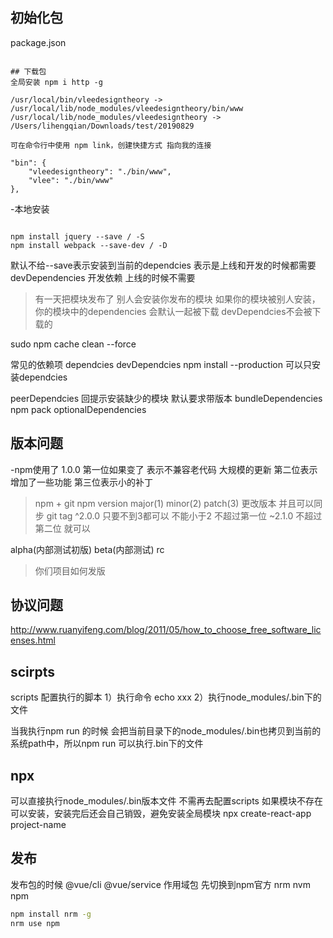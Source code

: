 ## 初始化包
package.json
```npm init -y

## 下载包
全局安装 npm i http -g

/usr/local/bin/vleedesigntheory -> /usr/local/lib/node_modules/vleedesigntheory/bin/www
/usr/local/lib/node_modules/vleedesigntheory -> /Users/lihengqian/Downloads/test/20190829

可在命令行中使用 npm link，创建快捷方式 指向我的连接

"bin": {
    "vleedesigntheory": "./bin/www",
    "vlee": "./bin/www"
},
```

-本地安装
```

npm install jquery --save / -S
npm install webpack --save-dev / -D
```

默认不给--save表示安装到当前的dependcies 表示是上线和开发的时候都需要
devDependencies 开发依赖 上线的时候不需要

> 有一天把模块发布了 别人会安装你发布的模块 如果你的模块被别人安装，你的模块中的dependencies 会默认一起被下载 devDependcies不会被下载的

sudo npm cache clean --force

常见的依赖项
dependcies
devDependcies
npm install --production 可以只安装dependcies

peerDependcies 回提示安装缺少的模块 默认要求带版本
bundleDependencies npm pack
optionalDependencies

## 版本问题
-npm使用了 1.0.0 第一位如果变了 表示不兼容老代码 大规模的更新
第二位表示增加了一些功能
第三位表示小的补丁

> npm + git 
npm version major(1) minor(2) patch(3) 更改版本 并且可以同步 git tag
^2.0.0 只要不到3都可以 不能小于2 不超过第一位
~2.1.0 不超过第二位 就可以

alpha(内部测试初版) beta(内部测试) rc

> 你们项目如何发版

## 协议问题
http://www.ruanyifeng.com/blog/2011/05/how_to_choose_free_software_licenses.html

## scirpts
scripts 配置执行的脚本
1）执行命令 echo xxx
2）执行node_modules/.bin下的文件

当我执行npm run 的时候 会把当前目录下的node_modules/.bin也拷贝到当前的系统path中，所以npm run 可以执行.bin下的文件

## npx
可以直接执行node_modules/.bin版本文件 不需再去配置scripts
如果模块不存在可以安装，安装完后还会自己销毁，避免安装全局模块
npx create-react-app project-name

## 发布
发布包的时候 @vue/cli @vue/service 作用域包
先切换到npm官方
nrm nvm npm 
``` bash
npm install nrm -g
nrm use npm
```
